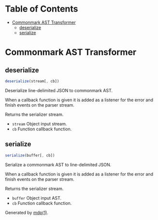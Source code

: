Table of Contents
=================

* [Commonmark AST Transformer](#commonmark-ast-transformer)
  * [deserialize](#deserialize)
  * [serialize](#serialize)

Commonmark AST Transformer
==========================

## deserialize

```javascript
deserialize(stream[, cb])
```

Deserialize line-delimited JSON to commonmark AST.

When a callback function is given it is added as a listener for
the error and finish events on the parser stream.

Returns the serializer stream.

* `stream` Object input stream.
* `cb` Function callback function.

## serialize

```javascript
serialize(buffer[, cb])
```

Serialize a commonmark AST to line-delimited JSON.

When a callback function is given it is added as a listener for
the error and finish events on the parser stream.

Returns the serializer stream.

* `buffer` Object input AST.
* `cb` Function callback function.

Generated by [mdp(1)](https://github.com/tmpfs/mdp).

[jshint]: http://jshint.com
[jscs]: http://jscs.info
[mdp]: https://github.com/tmpfs/mdp
